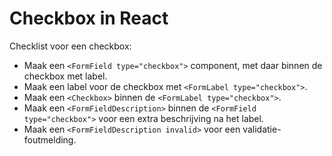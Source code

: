<!-- @license CC0-1.0 -->

# Checkbox in React

Checklist voor een checkbox:

- Maak een `<FormField type="checkbox">` component, met daar binnen de checkbox met label.
- Maak een label voor de checkbox met `<FormLabel type="checkbox">`.
- Maak een `<Checkbox>` binnen de `<FormLabel type="checkbox">`.
- Maak een `<FormFieldDescription>` binnen de `<FormField type="checkbox">` voor een extra beschrijving na het label.
- Maak een `<FormFieldDescription invalid>` voor een validatie-foutmelding.
